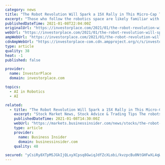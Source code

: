 ```yaml
---
category: news
title: "The Robot Revolution Will Spark a 15X Rally in This Micro-Cap Tech Stock"
excerpt: "Those who follow the robotics space are likely familiar with ReWalk Robotics (NASDAQ:RWLK). The $35 million Massachusetts-based tech company is a pioneer in the robotic exoskeleton market, making robotic machines that leverage a series of advanced motors to enable disabled persons with spinal injuries to walk again."
publishedDateTime: 2021-01-08T22:04:00Z
originalUrl: "https://investorplace.com/2021/01/the-robot-revolution-will-spark-a-15x-rally-in-this-micro-cap-tech-stock/"
webUrl: "https://investorplace.com/2021/01/the-robot-revolution-will-spark-a-15x-rally-in-this-micro-cap-tech-stock/"
ampWebUrl: "https://investorplace.com/2021/01/the-robot-revolution-will-spark-a-15x-rally-in-this-micro-cap-tech-stock/amp/"
cdnAmpWebUrl: "https://investorplace-com.cdn.ampproject.org/c/s/investorplace.com/2021/01/the-robot-revolution-will-spark-a-15x-rally-in-this-micro-cap-tech-stock/amp/"
type: article
quality: 38
heat: -1
published: false

provider:
  name: InvestorPlace
  domain: investorplace.com

topics:
  - AI in Robotics
  - AI

related:
  - title: "The Robot Revolution Will Spark a 15X Rally in This Micro-Cap Tech Stock"
    excerpt: "Stock Market News, Stock Advice & Trading Tips The robots are coming. Literally. An unprecedented surge in the volume and"
    publishedDateTime: 2021-01-08T14:30:00Z
    webUrl: "https://markets.businessinsider.com/news/stocks/the-robot-revolution-will-spark-a-15x-rally-in-this-micro-cap-tech-stock-1029944694"
    type: article
    provider:
      name: Business Insider
      domain: businessinsider.com
    quality: 48

secured: "yCsiRy8XTpMSJGkIjQLxyXCpsq8GwiqJdfZcXLobi/kvzpcBu0NtGHFwXL4qWt7xTjV6iKh+VOOIOqR3KghoKs+gMtg1yQsSafY7orezmgmezWDVvRuLqic+D42M6RZn4iyAjvQ+UDdV0bRy8njA9jejzyC4w8/HDqljNIFgewFk95TcOdz1X9CxF4oX1NpcJ0cyBVxS5cWt02K72oqm9Ot4djoWBkAFiNSy0eXyCMSg9yGiEapPf2gmfJbe80dNhcfzKcS2vydEPaycG1LeOHh4mNkZtRsleLGY2c93cyB2tffjANGa3kEuR4RyEpyYf5nUwBIj2NCQpITHnIDvYUeE8iKHInXpigfRFON3Ego=;HAaajz1iJzBA8qq6+tJLuA=="
---
```


